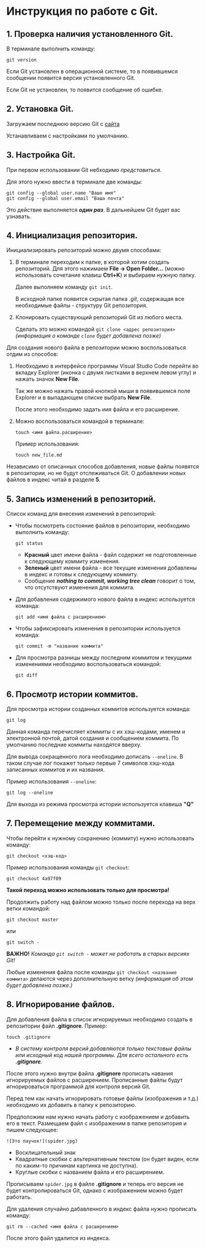 # Инструкция по работе с Git.

## 1. Проверка наличия установленного Git.

В терминале выполнить команду:

```
git version
```

Если Git установлен в операционной системе, то в появившемся сообщении появится версия установленного Git.

Если Git не установлен, то появится сообщение об ошибке.

## 2. Установка Git.

Загружаем последнюю версию Git с [сайта](https://git-scm.com/downloads "Ссылка на скачивание")

Устанавливаем с настройками по умолчанию.

## 3. Настройка Git.

При первом использовании Git небходимо *представиться*.

Для этого нужно ввести в терминале две команды:

```
git config --global user.name "Ваше имя"
git config --global user.email "Ваша почта"
```

Это действие выполняется _**один раз**_. В дальнейшем Git будет вас узнавать.

## 4. Инициализация репозитория.

Инициализировать репозиторий можно двумя способами:

1. В терминале переходим к папке, в которой хотим создать репозиторий. Для этого нажимаем **File -> Open Folder...** (можно использовать сочетание клавиш **Ctrl+K**) и выбираем нужную папку.

    Далее выполняем команду `git init`. 

    В исходной папке появится скрытая папка *.git*, содержащая все необходимые файлы - структуру Git репозитория.

2. Клонировать существующий репозиторий Git из любого места.

    Сделать это можно командой `git clone <адрес репозитория>` *(информация о команде `clone` будет добавлена позже)*

Для создания нового файла в репозитории можно воспользоваться отдим из способов:

1. Необходимо в интерфейсе программы Visual Studio Code перейти во вкладку Explorer (иконка с двумя листками в верхнем левом углу) и нажать значок **New File**. 

    Так же можно нажать правой кнопкой мыши в появившемся поле Explorer и в выпадающем списке выбрать **New File**.

    После этого необходимо задать иия файла и его расширение.

2. Можно воспользоваться командой в терминале:

    ```
    touch <имя файла.расширение>
    ```
    Пример использования:

    ```
    touch new_file.md
    ```

Независимо от описанных способов добавления, новые файлы появятся в репозитории, но не будут отслеживаться Git. О добавлении новых файлов в индекс читай в разделе **5**.

## 5. Запись изменений в репозиторий.

Список команд для внесения изменений в репозиторий:

* Чтобы посмотреть состояние файлов в репозитории, необходимо выполнить команду:

    ```
    git status
    ```

    * **Красный** цвет имени файла - файл содержит не подготовленные к следующему коммиту изменения.
    * **Зеленый** цвет имени файла - все текущие изменения добавлены в индекс и готовы к следующему коммиту.
    * Сообщение _**nothing to commit, working tree clean**_ говорит о том, что отсутствуют изменения для коммита.

* Для добавления содержимого нового файла в индекс используется команда:

    ```
    git add <имя файла с расширением>
    ```

* Чтобы зафиксировать изменения в репозитории используется команда:

    ```
    git commit -m "название коммита"
    ```

* Для просмотра разницы между последним коммитом и текущими изменениями необходимо воспользоваться командой:

   ```
   git diff
   ```

## 6. Просмотр истории коммитов.

Для просмотра истории созданных коммитов используется команда:

```
git log
```

Данная команда перечисляет коммиты с их хэш-кодами, именем и электронной почтой, датой создания и сообщением коммита.
По умолчанию последние коммиты находятся вверху.

Для вывода сокращенного лога необходимо дописать `--oneline`. В таком случае лог покажет только первые 7 символов хэш-кода записанных коммитов и их названия.

Пример использования `--oneline`:

```
git log --oneline
```

Для выхода из режима просмотра истории используется клавиша
**"Q"**

## 7. Перемещение между коммитами.

Чтобы перейти к нужному сохранению (коммиту) нужно использовать команду:

```
git checkout <хэш-код>
```

Пример использования команды `git checkout`:

```
git checkout 4a97f09
```

**Такой переход можно использовать только для просмотра!**

Продолжить работу над файлом можно только после перехода на верх ветки командой:

```
git checkout master
```

или

```
git switch -
```

**ВАЖНО!** *Команда `git switch -` может не работать в старых версиях Git!*

Любые изменения файла после команды `git checkout <название коммита>` делаются через дополнительную ветку 
*(информация об этом будет добавлена позже.)*

## 8. Игнорирование файлов.

Для добавления файла в список игнорируемых необходимо создать в репозитории файл **.gitignore**. Пример:

~~~
touch .gitignore
~~~

* *В систему контроля версий добавляются только текстовые файлы или исходный код нашей программы. Для всего остального есть __.gitignore__.*

После этого нужно внутри файла **.gitignore** прописать навания игнорируемых файлов с расширением. Прописанные файлы будут игнорироваться программой для контроля версий Git.

Перед тем как начать игнорировать готовые файлы (изображения и т.д.) необходимо их добавить в папку к репозиторию.

Предположим нам нужно начать работу с изображением и добавить его в текст. Размещаем файл с изображеним в папке репозитория и пишем следующее:

~~~
![Это паучок!](spider.jpg)
~~~

* Восклицательный знак
* Квадратные скобки с альтернативным текстом (он будет виден, если по каким-то причинам картинка не доступна).
* Круглые скобки с названием файла и его расширением.

Прописываем `spider.jpg` в файле **.gitignore** и теперь его версия не будет контролироваться Git, однако с изображением можно будет работать.

Для удаления случайно дабавленного в индекс файла нужно прописать команду:

~~~
git rm --cached <имя файла с расширением>
~~~

После этого файл удалится из индекса.